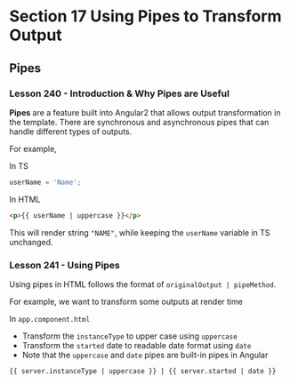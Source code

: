 # Section 17 Using Pipes to Transform Output

## Pipes

### Lesson 240 - Introduction & Why Pipes are Useful

**Pipes** are a feature built into Angular2 that allows output transformation in the template. There are synchronous and asynchronous pipes that can handle different types of outputs.

For example,

In TS

```ts
userName = 'Name';
```

In HTML

```html
<p>{{ userName | uppercase }}</p>
```

This will render string `"NAME"`, while keeping the `userName` variable in TS unchanged.

### Lesson 241 - Using Pipes

Using pipes in HTML follows the format of `originalOutput | pipeMethod`.

For example, we want to transform some outputs at render time

In `app.component.html`

- Transform the `instanceType` to upper case using `uppercase`
- Transform the `started` date to readable date format using `date`
- Note that the `uppercase` and `date` pipes are built-in pipes in Angular

```html
{{ server.instanceType | uppercase }} | {{ server.started | date }}
```
